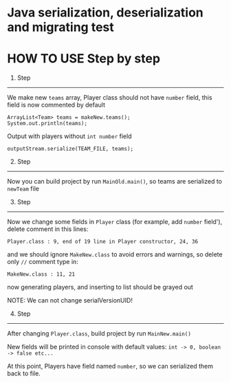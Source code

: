 Java serialization, deserialization and migrating test
======================================================

HOW TO USE Step by step
=======================

1. Step
-------

  We make new ```teams``` array,
  Player class should not have ```number``` field,
  this field is now commented by default
  

  ```
  ArrayList<Team> teams = makeNew.teams();
  System.out.println(teams);
  ```
  
  Output with players without ```int number``` field

  ```
  outputStream.serialize(TEAM_FILE, teams);
  ```
  
2. Step
-------
  
  Now you can build project by run ```MainOld.main()```, so teams are serialized to ```newTeam``` file

3. Step
-------

  Now we change some fields in ```Player``` class (for example, add ```number``` field'),
  delete comment in this lines:

  ```Player.class : 9, end of 19 line in Player constructor, 24, 36```
  
  and we should ignore ```MakeNew.class``` to avoid errors and warnings,
  so delete only ```//``` comment type in:

  ```MakeNew.class : 11, 21```

  now generating players, and inserting to list should be grayed out

  NOTE: We can not change serialVersionUID!

4. Step
-------

  After changing ```Player.class```, build project by run ```MainNew.main()```
  
  New fields will be printed in console with default values:
  ```int -> 0, boolean -> false etc...```
  
  At this point, Players have field named ```number```,
  so we can serialized them back to file.
